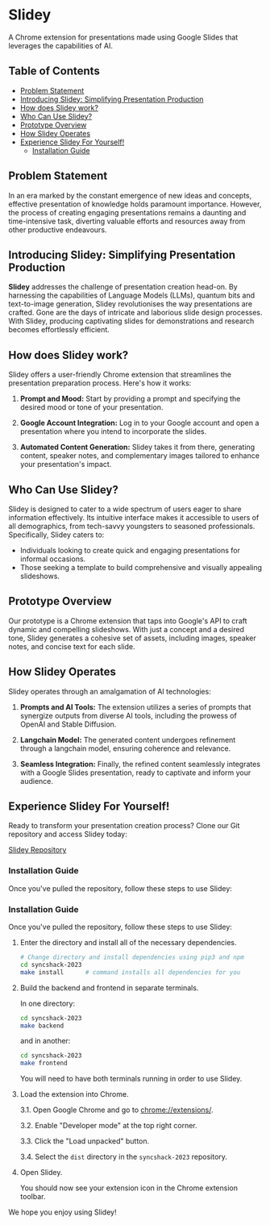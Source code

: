 # Slidey

A Chrome extension for presentations made using Google Slides that leverages the capabilities of AI.

## Table of Contents

- [Problem Statement](#problem-statement)
- [Introducing Slidey: Simplifying Presentation Production](#introducing-slidey-simplifying-presentation-production)
- [How does Slidey work?](#how-does-slidey-work)
- [Who Can Use Slidey?](#who-can-use-slidey)
- [Prototype Overview](#prototype-overview)
- [How Slidey Operates](#how-slidey-operates)
- [Experience Slidey For Yourself!](#experience-slidey-for-yourself)
    - [Installation Guide](#installation-guide)

## Problem Statement

In an era marked by the constant emergence of new ideas and concepts, effective presentation of knowledge holds paramount importance. However, the process of creating engaging presentations remains a daunting and time-intensive task, diverting valuable efforts and resources away from other productive endeavours.

## Introducing Slidey: Simplifying Presentation Production

**Slidey** addresses the challenge of presentation creation head-on. By harnessing the capabilities of Language Models (LLMs), quantum bits and text-to-image generation, Slidey revolutionises the way presentations are crafted. Gone are the days of intricate and laborious slide design processes. With Slidey, producing captivating slides for demonstrations and research becomes effortlessly efficient.

## How does Slidey work?

Slidey offers a user-friendly Chrome extension that streamlines the presentation preparation process. Here's how it works:

1. **Prompt and Mood:** Start by providing a prompt and specifying the desired mood or tone of your presentation.

2. **Google Account Integration:** Log in to your Google account and open a presentation where you intend to incorporate the slides.

3. **Automated Content Generation:** Slidey takes it from there, generating content, speaker notes, and complementary images tailored to enhance your presentation's impact.

## Who Can Use Slidey?

Slidey is designed to cater to a wide spectrum of users eager to share information effectively. Its intuitive interface makes it accessible to users of all demographics, from tech-savvy youngsters to seasoned professionals. Specifically, Slidey caters to:

- Individuals looking to create quick and engaging presentations for informal occasions.
- Those seeking a template to build comprehensive and visually appealing slideshows.

## Prototype Overview

Our prototype is a Chrome extension that taps into Google's API to craft dynamic and compelling slideshows. With just a concept and a desired tone, Slidey generates a cohesive set of assets, including images, speaker notes, and concise text for each slide.

## How Slidey Operates

Slidey operates through an amalgamation of AI technologies:

1. **Prompts and AI Tools:** The extension utilizes a series of prompts that synergize outputs from diverse AI tools, including the prowess of OpenAI and Stable Diffusion.

2. **Langchain Model:** The generated content undergoes refinement through a langchain model, ensuring coherence and relevance.

3. **Seamless Integration:** Finally, the refined content seamlessly integrates with a Google Slides presentation, ready to captivate and inform your audience.

## Experience Slidey For Yourself!

Ready to transform your presentation creation process? Clone our Git repository and access Slidey today:

[Slidey Repository](https://github.com/Ankit-0202/syncshack-2023.git)

### Installation Guide

Once you've pulled the repository, follow these steps to use Slidey:

### Installation Guide

Once you've pulled the repository, follow these steps to use Slidey:

1. Enter the directory and install all of the necessary dependencies.

    ```bash
    # Change directory and install dependencies using pip3 and npm
    cd syncshack-2023
    make install      # command installs all dependencies for you
    ```

2. Build the backend and frontend in separate terminals.

    In one directory:

    ```bash
    cd syncshack-2023
    make backend
    ```

    and in another:

    ```bash
    cd syncshack-2023
    make frontend
    ```

    You will need to have both terminals running in order to use Slidey.

3. Load the extension into Chrome.

    3.1. Open Google Chrome and go to [chrome://extensions/](chrome://extensions/).
    

    3.2. Enable "Developer mode" at the top right corner.

    3.3. Click the "Load unpacked" button.

    3.4. Select the `dist` directory in the `syncshack-2023` repository.

4. Open Slidey.

    You should now see your extension icon in the Chrome extension toolbar.

We hope you enjoy using Slidey!